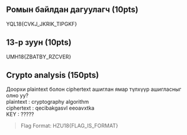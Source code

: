 ## Ромын байлдан дагуулагч (10pts)  
YQL18{CVKJ_JKRIK_TIPGKF}

## 13-р зуун (10pts)  
UMH18{ZBATBY_RZCVER}

## Crypto analysis (150pts)  
Доорхи plaintext болон ciphertext ашиглан ямар түлхүүр ашигласныг олно уу?  
plaintext : cryptography algorithm  
ciphertext : qecibakgasvl eeoavxtka  
KEY : ?????  
> Flag Format: HZU18{FLAG_IS_FORMAT}